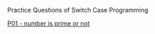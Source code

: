 Practice Questions of Switch Case Programming

[  P01 - number is prime or not  ](https://github.com/HluciferS/Data-Structures-and-Algorithms/blob/master/Warm%20Up/A_number_is_prime_or_not.cpp)